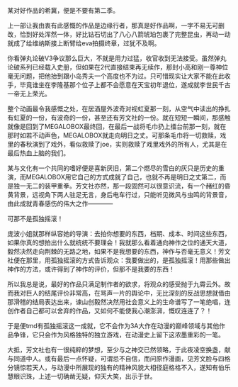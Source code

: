 某对好作品的希冀，便是不要有第二季。

上一部让我由衷有此感慨的作品是边缘行者，那真是好作品啊，一字不易无可删改，恰到好处浑然一体，好比钻石切出了八心八箭琥珀包裹了完整昆虫，再动一动就成了给维纳斯接上断臂给eva拍摄终章，过犹不及啊。

你看弹丸论破V3争议那么巨大，不就是用力过猛，收官收到无法接受。虽然弹丸论破系列已经载入史册，但如果在2代直接结束再无续作，那封小高和刚一尊神位毫无问题，把他抬到跟小岛秀夫一个高度也不为过。只可惜现实让大家不能在此收手，毕竟谁坐在李隆基那个位子上都不会愿意在天宝初年退位，遂成就李世民千古一帝无上荣光。

整个动画最令我感慨之处，在居酒屋外波奇对视虹夏那一刻，从空气中读出的挣扎有虹夏的一份，有波奇的一份，甚至还有芳文社的一份。就在短短一瞬间，那感触就像是回到了MEGALOBOX最终回，在最后一战将毛巾扔上擂台前那一刻，就在那时如若不动声色，MEGALOBOX就走向明日之丈。可那条毛巾将一切救赎，戏里的春秋演到了戏外，看似救赎了joe，实则救赎了戏里戏外的所有人，尤其是在最后热血上脑的我们。

某与文化有一个共同的嗜好便是喜新厌旧，第二个燃尽的雪白的灰只是历史的重演，而MEGALOBOX用它自己的方式成就了自己，也就不再是明日之丈第二，而是独一无二的装甲重拳。芳文社亦然，那一段固然可以很意识流，有一个赭红的昏黄背景，远视角下两人驻足无言，身后电车行过，只能听见微风与虫鸣的背景音，由此成就青春感伤的伟大之作————

可那不是孤独摇滚！

庞波小姐就那样纵容她的导演：去拍你想要的东西，档期、成本、时间这些东西，如果你真的想拍出什么就统统不要理会！我就那么看着通向神作之位的通天大道，毅然决然走向荆棘的无路之地，如果不是我想要的东西，神作与否毫无意义！芳文社便在那里，用孤独摇滚的方式告诉观众：我要做出的，是孤独摇滚！用那些做出神作的方法，或许得到了神作的评价，但那不是我要的东西！

所以我总是说，最好的作品只满足制作者的欲求，将观众的感受抛于九霄云外。故而我对巨人的结尾评价非常高，在骂声一片的舆论中，无比深刻的反战思想就借由那滑稽的结局表达出来，谏山创毅然决然用社会意义上的生命谱写了一笔绝唱，连创作者自己都可以舍弃的作品，又如何不能使我心潮澎湃，慨叹连连了？！

于是便tmd有孤独摇滚这一成就，它不会作为3A大作在动漫的巅峰领域与其他作品争锋，它只会作为风格独特的独立游戏，在动漫史上留下这浓墨重彩的一笔。

大抵，芳文社也有一很纯粹的梦想，至少与之神交已然领略，于此夜凌空换盏，献与同道中人。或有最后一点怀疑，可谓忌不自信，而问原作漫画，见芳文脸与四格分镜惊若天人，与动漫中所展现的独有的精神风貌大相径庭格格不入，遂知有伯乐慧眼识珠，上述一切确凿无疑，仰天大笑，出示于世。

